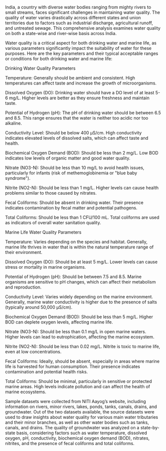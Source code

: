 India, a country with diverse water bodies ranging from mighty rivers to small streams, faces significant challenges in maintaining water quality. The quality of water varies drastically across different states and union territories due to factors such as industrial discharge, agricultural runoff, and untreated sewage. This comprehensive analysis examines water quality on both a state-wise and river-wise basis across India.

Water quality is a critical aspect for both drinking water and marine life, as various parameters significantly impact the suitability of water for these purposes. Here are the key parameters and their typical acceptable ranges or conditions for both drinking water and marine life:

Drinking Water Quality Parameters

Temperature:
Generally should be ambient and consistent. High temperatures can affect taste and increase the growth of microorganisms.

Dissolved Oxygen (DO):
Drinking water should have a DO level of at least 5-6 mg/L. Higher levels are better as they ensure freshness and maintain taste.

Potential of Hydrogen (pH):
The pH of drinking water should be between 6.5 and 8.5. This range ensures that the water is neither too acidic nor too alkaline.

Conductivity Level:
Should be below 400 µS/cm. High conductivity indicates elevated levels of dissolved salts, which can affect taste and health.

Biochemical Oxygen Demand (BOD):
Should be less than 2 mg/L. Low BOD indicates low levels of organic matter and good water quality.

Nitrate (NO3-N):
Should be less than 10 mg/L to avoid health issues, particularly for infants (risk of methemoglobinemia or "blue baby syndrome").

Nitrite (NO2-N):
Should be less than 1 mg/L. Higher levels can cause health problems similar to those caused by nitrates.

Fecal Coliforms:
Should be absent in drinking water. Their presence indicates contamination by fecal matter and potential pathogens.

Total Coliforms:
Should be less than 1 CFU/100 mL. Total coliforms are used as indicators of overall water sanitation quality.


Marine Life Water Quality Parameters

Temperature:
Varies depending on the species and habitat. Generally, marine life thrives in water that is within the natural temperature range of their environment.

Dissolved Oxygen (DO):
Should be at least 5 mg/L. Lower levels can cause stress or mortality in marine organisms.

Potential of Hydrogen (pH):
Should be between 7.5 and 8.5. Marine organisms are sensitive to pH changes, which can affect their metabolism and reproduction.

Conductivity Level:
Varies widely depending on the marine environment. Generally, marine water conductivity is higher due to the presence of salts (typically around 50,000 µS/cm).

Biochemical Oxygen Demand (BOD):
Should be less than 5 mg/L. Higher BOD can deplete oxygen levels, affecting marine life.

Nitrate (NO3-N):
Should be less than 0.1 mg/L in open marine waters. Higher levels can lead to eutrophication, affecting the marine ecosystem.

Nitrite (NO2-N):
Should be less than 0.02 mg/L. Nitrite is toxic to marine life, even at low concentrations.

Fecal Coliforms:
Ideally, should be absent, especially in areas where marine life is harvested for human consumption. Their presence indicates contamination and potential health risks.

Total Coliforms:
Should be minimal, particularly in sensitive or protected marine areas. High levels indicate pollution and can affect the health of marine ecosystems.


Sample datasets were collected from NITI Aayog’s website, including information on rivers, minor rivers, lakes, ponds, tanks, canals, drains, and groundwater. Out of the two datasets available, the source datasets were used to draw insights about water quality for various main water tributaries and their minor branches, as well as other water bodies such as tanks, canals, and drains. The quality of groundwater was analyzed on a state-by-state basis, considering factors such as water temperature, dissolved oxygen, pH, conductivity, biochemical oxygen demand (BOD), nitrates, nitrites, and the presence of fecal coliforms and total coliforms.

